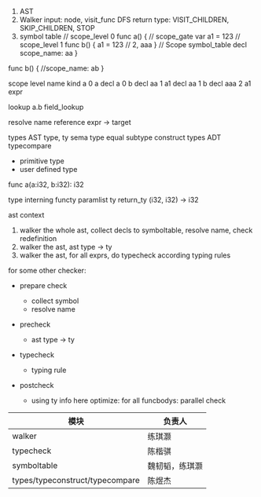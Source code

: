 1. AST
2. Walker
input: node, visit_func
DFS
return type: VISIT_CHILDREN, SKIP_CHILDREN, STOP
3. symbol table
// scope_level 0
func a() { // scope_gate
   var a1 = 123 // scope_level 1
   func b() {
      a1 = 123 // 2, aaa
   } // Scope symbol_table decl  scope_name: aa
}

func b() {
//scope_name: ab
}

scope  level name kind
a      0     a    decl
a      0     b    decl
aa     1     a1   decl
aa     1     b    decl
aaa    2     a1   expr

lookup
a.b field_lookup

resolve name
reference expr -> target

types
AST type, ty sema type
equal subtype construct
types ADT typecompare

- primitive type
- user defined type

func a(a:i32, b:i32): i32

type interning
functy
paramlist ty return_ty
(i32, i32) -> i32


ast context

1. walker the whole ast, collect decls to symboltable, resolve name, check redefinition
2. walker the ast, ast type -> ty
3. walker the ast, for all exprs, do typecheck according typing rules

for some other checker:
- prepare check
  - collect symbol
  - resolve name
- precheck
  - ast type -> ty
- typecheck
  - typing rule

- postcheck
  - using ty info here
  optimize:
  for all funcbodys: parallel check



| 模块                            | 负责人         |
| ------------------------------- | -------------- |
| walker                          | 练琪灏         |
| typecheck                       | 陈楷骐         |
| symboltable                     | 魏韧韬，练琪灏 |
| types/typeconstruct/typecompare | 陈煜杰         |

